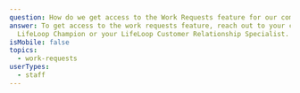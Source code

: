 ```yaml
---
question: How do we get access to the Work Requests feature for our community?
answer: To get access to the work requests feature, reach out to your community
  LifeLoop Champion or your LifeLoop Customer Relationship Specialist.
isMobile: false
topics:
  - work-requests
userTypes:
  - staff
---
```

